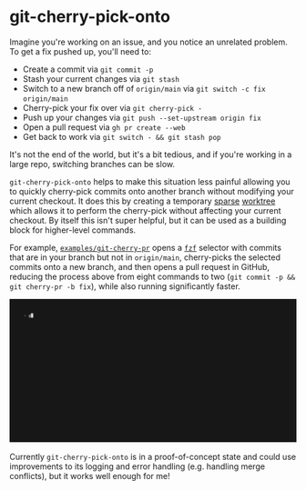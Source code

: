 # git-cherry-pick-onto

Imagine you're working on an issue, and you notice an unrelated problem. To get a fix pushed up, you'll need to:
* Create a commit via `git commit -p`
* Stash your current changes via `git stash`
* Switch to a new branch off of `origin/main` via `git switch -c fix origin/main`
* Cherry-pick your fix over via `git cherry-pick -`
* Push up your changes via `git push --set-upstream origin fix`
* Open a pull request via `gh pr create --web`
* Get back to work via `git switch - && git stash pop`

It's not the end of the world, but it's a bit tedious, and if you're working in a large repo, switching branches can be slow.

`git-cherry-pick-onto` helps to make this situation less painful allowing you to quickly cherry-pick commits onto another branch without modifying your current checkout. It does this by creating a temporary [sparse](https://git-scm.com/docs/git-sparse-checkout) [worktree](https://git-scm.com/docs/git-worktree) which allows it to perform the cherry-pick without affecting your current checkout. By itself this isn't super helpful, but it can be used as a building block for higher-level commands.

For example, [`examples/git-cherry-pr`](examples/git-cherry-pr) opens a [`fzf`](https://github.com/junegunn/fzf) selector with commits that are in your branch but not in `origin/main`, cherry-picks the selected commits onto a new branch, and then opens a pull request in GitHub, reducing the process above from eight commands to two (`git commit -p && git cherry-pr -b fix`), while also running significantly faster.

![](demo/demo.gif)

Currently `git-cherry-pick-onto` is in a proof-of-concept state and could use improvements to its logging and error handling (e.g. handling merge conflicts), but it works well enough for me!
